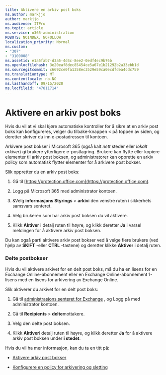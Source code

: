 ```yaml
---
title: Aktivere en arkiv post boks
ms.author: markjjo
author: markjjo
ms.audience: ITPro
ms.topic: article
ms.service: o365-administration
ROBOTS: NOINDEX, NOFOLLOW
localization_priority: Normal
ms.custom:
- "307"
- "3100008"
ms.assetid: e1a5fab7-d3a5-4d4c-8ee2-0edf4ec9b76b
ms.openlocfilehash: 3e20eaf8dec85454ce5a67e1b21292b2a33ebb1d
ms.sourcegitcommit: c6692ce0fa1358ec3529e59ca0ecdfdea4cdc759
ms.translationtype: MT
ms.contentlocale: nb-NO
ms.lasthandoff: 09/15/2020
ms.locfileid: "47811714"
---
```

# <a name="enable-an-archive-mailbox"></a>Aktivere en arkiv post boks

Hvis du vil at vi skal kjøre automatiske kontroller for å sikre at en arkiv post boks kan konfigureres, velger du tilbake-knappen < på toppen av siden, og deretter skriver du inn e-postadressen til kontoen.

Arkivere post bokser i Microsoft 365 (også kalt *nett* steder eller *lokalt arkiver*) gi brukere ytterligere e-postlagring. Brukere kan flytte eller kopiere elementer til arkiv post boksen, og administratorer kan opprette en arkiv policy som automatisk flytter elementer for å arkivere post bokser.
  
Slik oppretter du en arkiv post boks:
  
1. Gå til [https://protection.office.com](https://protection.office.com).

2. Logg på Microsoft 365 med administrator kontoen.

3. &amp;Velg **informasjons Styrings** \> **arkiv**i den venstre ruten i sikkerhets samsvars senteret.

4. Velg brukeren som har arkiv post boksen du vil aktivere.

5. Klikk **Aktiver** i detalj ruten til høyre, og klikk deretter **Ja** i varsel meldingen for å aktivere arkiv post boksen.

Du kan også parti aktivere arkiv post bokser ved å velge flere brukere (ved hjelp av **SKIFT** -eller **CTRL** -tastene) og deretter klikke **Aktiver** i detalj ruten.
  
### <a name="shared-mailboxes"></a>Delte postbokser

Hvis du vil aktivere arkivet for en delt post boks, må du ha en lisens for en Exchange Online-abonnement eller en Exchange Online-abonnement 1-lisens med en lisens for arkivering av Exchange Online.  

Slik aktiverer du arkivet for en delt post boks:

1. Gå til [administrasjons senteret for Exchange](https://outlook.office365.com/ecp) , og Logg på med administrator kontoen.

2. Gå til **Recipients**  >  **delte**mottakere.

3. Velg den delte post boksen.

4. Klikk **Aktiver**i detalj ruten til høyre, og klikk deretter **Ja** for å aktivere arkiv post boksen under **i stedet**.

Hvis du vil ha mer informasjon, kan du ta en titt på:
  
- [Aktivere arkiv post bokser](https://docs.microsoft.com/microsoft-365/compliance/enable-archive-mailboxes)

- [Konfigurere en policy for arkivering og sletting](https://docs.microsoft.com//office365/securitycompliance/set-up-an-archive-and-deletion-policy-for-mailboxes)
